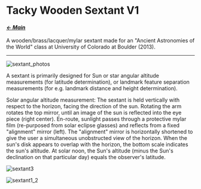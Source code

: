 # Tacky Wooden Sextant V1

#### _[&larr; Main](index.md)_

A wooden/brass/lacquer/mylar sextant made for an "Ancient Astronomies of the World" class at University of Colorado at Boulder (2013).

---

![sextant_photos](https://github.com/user-attachments/assets/ec5bf9c6-dd60-4982-b582-adb192de8350)

A sextant is primarily designed for Sun or star angular altitude measurements (for latitude determination), or landmark feature separation measurements (for e.g. landmark distance and height determination).

Solar angular altitude measurement:
The sextant is held vertically with respect to the horizon, facing the direction of the sun. Rotating the arm rotates the top mirror, until an image of the sun is reflected into the eye piece (right center). En-route, sunlight passes through a protective mylar film (re-purposed from solar eclipse glasses) and reflects from a fixed "alignment" mirror (left). The "alignment" mirror is horizontally shortened to give the user a simultaneous unobstructed view of the horizon. When the sun's disk appears to overlap with the horizon, the bottom scale indicates the sun's altitude. At solar noon, the Sun's altitude (minus the Sun's declination on that particular day) equals the observer's latitude.

![sextant3](https://github.com/user-attachments/assets/257a114a-067f-4667-9c18-8c9fdcbd4833)

![sextant1_2](https://github.com/user-attachments/assets/c7e733c4-6a2c-42f3-9ef4-337279f99da3)

